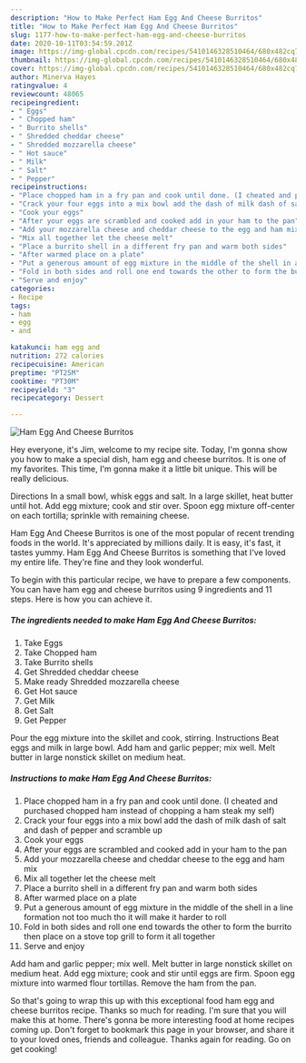 ```yaml
---
description: "How to Make Perfect Ham Egg And Cheese Burritos"
title: "How to Make Perfect Ham Egg And Cheese Burritos"
slug: 1177-how-to-make-perfect-ham-egg-and-cheese-burritos
date: 2020-10-11T03:54:59.201Z
image: https://img-global.cpcdn.com/recipes/5410146328510464/680x482cq70/ham-egg-and-cheese-burritos-recipe-main-photo.jpg
thumbnail: https://img-global.cpcdn.com/recipes/5410146328510464/680x482cq70/ham-egg-and-cheese-burritos-recipe-main-photo.jpg
cover: https://img-global.cpcdn.com/recipes/5410146328510464/680x482cq70/ham-egg-and-cheese-burritos-recipe-main-photo.jpg
author: Minerva Hayes
ratingvalue: 4
reviewcount: 48065
recipeingredient:
- " Eggs"
- " Chopped ham"
- " Burrito shells"
- " Shredded cheddar cheese"
- " Shredded mozzarella cheese"
- " Hot sauce"
- " Milk"
- " Salt"
- " Pepper"
recipeinstructions:
- "Place chopped ham in a fry pan and cook until done. (I cheated and purchased chopped ham instead of chopping a ham steak my self)"
- "Crack your four eggs into a mix bowl add the dash of milk dash of salt and dash of pepper and scramble up"
- "Cook your eggs"
- "After your eggs are scrambled and cooked add in your ham to the pan"
- "Add your mozzarella cheese and cheddar cheese to the egg and ham mix"
- "Mix all together let the cheese melt"
- "Place a burrito shell in a different fry pan and warm both sides"
- "After warmed place on a plate"
- "Put a generous amount of egg mixture in the middle of the shell in a line formation not too much tho it will make it harder to roll"
- "Fold in both sides and roll one end towards the other to form the burrito then place on a stove top grill to form it all together"
- "Serve and enjoy"
categories:
- Recipe
tags:
- ham
- egg
- and

katakunci: ham egg and 
nutrition: 272 calories
recipecuisine: American
preptime: "PT25M"
cooktime: "PT30M"
recipeyield: "3"
recipecategory: Dessert

---
```



![Ham Egg And Cheese Burritos](https://img-global.cpcdn.com/recipes/5410146328510464/680x482cq70/ham-egg-and-cheese-burritos-recipe-main-photo.jpg)

Hey everyone, it's Jim, welcome to my recipe site. Today, I'm gonna show you how to make a special dish, ham egg and cheese burritos. It is one of my favorites. This time, I'm gonna make it a little bit unique. This will be really delicious.

Directions In a small bowl, whisk eggs and salt. In a large skillet, heat butter until hot. Add egg mixture; cook and stir over. Spoon egg mixture off-center on each tortilla; sprinkle with remaining cheese.

Ham Egg And Cheese Burritos is one of the most popular of recent trending foods in the world. It's appreciated by millions daily. It is easy, it's fast, it tastes yummy. Ham Egg And Cheese Burritos is something that I've loved my entire life. They're fine and they look wonderful.


To begin with this particular recipe, we have to prepare a few components. You can have ham egg and cheese burritos using 9 ingredients and 11 steps. Here is how you can achieve it.

<!--inarticleads1-->

##### The ingredients needed to make Ham Egg And Cheese Burritos:

1. Take  Eggs
1. Take  Chopped ham
1. Take  Burrito shells
1. Get  Shredded cheddar cheese
1. Make ready  Shredded mozzarella cheese
1. Get  Hot sauce
1. Get  Milk
1. Get  Salt
1. Get  Pepper


Pour the egg mixture into the skillet and cook, stirring. Instructions Beat eggs and milk in large bowl. Add ham and garlic pepper; mix well. Melt butter in large nonstick skillet on medium heat. 

<!--inarticleads2-->

##### Instructions to make Ham Egg And Cheese Burritos:

1. Place chopped ham in a fry pan and cook until done. (I cheated and purchased chopped ham instead of chopping a ham steak my self)
1. Crack your four eggs into a mix bowl add the dash of milk dash of salt and dash of pepper and scramble up
1. Cook your eggs
1. After your eggs are scrambled and cooked add in your ham to the pan
1. Add your mozzarella cheese and cheddar cheese to the egg and ham mix
1. Mix all together let the cheese melt
1. Place a burrito shell in a different fry pan and warm both sides
1. After warmed place on a plate
1. Put a generous amount of egg mixture in the middle of the shell in a line formation not too much tho it will make it harder to roll
1. Fold in both sides and roll one end towards the other to form the burrito then place on a stove top grill to form it all together
1. Serve and enjoy


Add ham and garlic pepper; mix well. Melt butter in large nonstick skillet on medium heat. Add egg mixture; cook and stir until eggs are firm. Spoon egg mixture into warmed flour tortillas. Remove the ham from the pan. 

So that's going to wrap this up with this exceptional food ham egg and cheese burritos recipe. Thanks so much for reading. I'm sure that you will make this at home. There's gonna be more interesting food at home recipes coming up. Don't forget to bookmark this page in your browser, and share it to your loved ones, friends and colleague. Thanks again for reading. Go on get cooking!
